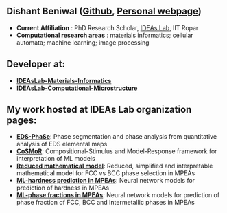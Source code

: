 ## Dishant Beniwal ([Github](https://github.com/d-beniwal), [Personal webpage](https://sites.google.com/view/dishant-beniwal/))
- **Current Affiliation** : PhD Research Scholar, [IDEAs Lab](https://ideaslab.iitrpr.ac.in/), IIT Ropar
- **Computational research areas** : materials informatics; cellular automata; machine learning; image processing

## Developer at:
- **[IDEAsLab-Materials-Informatics](https://github.com/IDEAsLab-Materials-Informatics)**
- **[IDEAsLab-Computational-Microstructure](https://github.com/IDEAsLab-Computational-Microstructure)**

## My work hosted at IDEAs Lab organization pages:
- **[EDS-PhaSe](https://github.com/IDEAsLab-Computational-Microstructure/EDS-PhaSe)**: Phase segmentation and phase analysis from quantitative analysis of EDS elemental maps
- **[CoSMoR](https://github.com/IDEAsLab-Materials-Informatics/CoSMoR)**: Compositional-Stimulus and Model-Response framework for interpretation of ML models
- **[Reduced mathematical model](https://github.com/IDEAsLab-Materials-Informatics/reduced-math-model-FCCvsBCC-HEAs)**: Reduced, simplified and interpretable mathematical model for FCC vs BCC phase selection in MPEAs
- **[ML-hardness prediction in MPEAs](https://github.com/IDEAsLab-Materials-Informatics/ML-hardness-MPEAs)**: Neural network models for prediction of hardness in MPEAs
- **[ML-phase fractions in MPEAs](https://github.com/IDEAsLab-Materials-Informatics/ML-phase-fraction-MPEAs)**: Neural network models for prediction of phase fraction of FCC, BCC and Intermetallic phases in MPEAs
